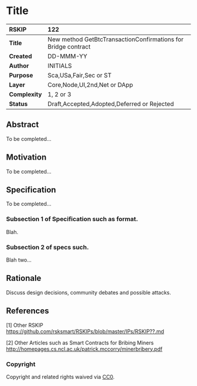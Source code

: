 # Title

|RSKIP          |122           |
| :------------ |:-------------|
|**Title**      |New method GetBtcTransactionConfirmations for Bridge contract |
|**Created**    |DD-MMM-YY |
|**Author**     |INITIALS |
|**Purpose**    |Sca,USa,Fair,Sec or ST |
|**Layer**      |Core,Node,UI,2nd,Net or DApp |
|**Complexity** |1, 2 or 3 |
|**Status**     |Draft,Accepted,Adopted,Deferred or Rejected |

## Abstract

To be completed...

## Motivation

To be completed...

## Specification

To be completed...

### Subsection 1 of Specification such as format.

Blah.

### Subsection 2 of specs such.

Blah two...

## Rationale

Discuss design decisions, community debates and possible attacks.

## References

[1] Other RSKIP https://github.com/rsksmart/RSKIPs/blob/master/IPs/RSKIP??.md

[2] Other Articles such as Smart Contracts for Bribing Miners http://homepages.cs.ncl.ac.uk/patrick.mccorry/minerbribery.pdf

### Copyright

Copyright and related rights waived via [CC0](https://creativecommons.org/publicdomain/zero/1.0/).
